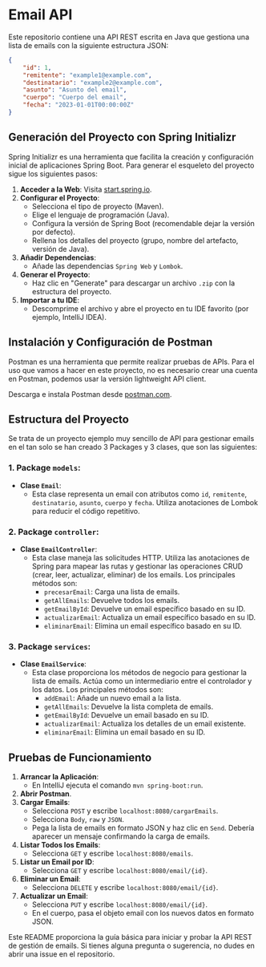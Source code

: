 # Email API

Este repositorio contiene una API REST escrita en Java que gestiona una lista de emails con la siguiente estructura JSON:

```json
{
    "id": 1,
    "remitente": "example1@example.com",
    "destinatario": "example2@example.com",
    "asunto": "Asunto del email",
    "cuerpo": "Cuerpo del email",
    "fecha": "2023-01-01T00:00:00Z"
}
```

## Generación del Proyecto con Spring Initializr

Spring Initializr es una herramienta que facilita la creación y configuración inicial de aplicaciones Spring Boot. Para generar el esqueleto del proyecto sigue los siguientes pasos:

1. **Acceder a la Web**: Visita [start.spring.io](https://start.spring.io).
2. **Configurar el Proyecto**:
   - Selecciona el tipo de proyecto (Maven).
   - Elige el lenguaje de programación (Java).
   - Configura la versión de Spring Boot (recomendable dejar la versión por defecto).
   - Rellena los detalles del proyecto (grupo, nombre del artefacto, versión de Java).
3. **Añadir Dependencias**:
   - Añade las dependencias `Spring Web` y `Lombok`.
4. **Generar el Proyecto**:
   - Haz clic en "Generate" para descargar un archivo `.zip` con la estructura del proyecto.
5. **Importar a tu IDE**:
   - Descomprime el archivo y abre el proyecto en tu IDE favorito (por ejemplo, IntelliJ IDEA).

## Instalación y Configuración de Postman

Postman es una herramienta que permite realizar pruebas de APIs. Para el uso que vamos a hacer en este proyecto, no es necesario crear una cuenta en Postman, podemos usar la versión lightweight API client.

Descarga e instala Postman desde [postman.com](https://www.postman.com).

## Estructura del Proyecto

Se trata de un proyecto ejemplo muy sencillo de API para gestionar emails en el tan solo se han creado 3 Packages y 3 clases, que son las siguientes:

### 1. **Package `models`**:
   - **Clase `Email`**:
     - Esta clase representa un email con atributos como `id`, `remitente`, `destinatario`, `asunto`, `cuerpo` y `fecha`. Utiliza anotaciones de Lombok para reducir el código repetitivo.

### 2. **Package `controller`**:
   - **Clase `EmailController`**:
     - Esta clase maneja las solicitudes HTTP. Utiliza las anotaciones de Spring para mapear las rutas y gestionar las operaciones CRUD (crear, leer, actualizar, eliminar) de los emails. Los principales métodos son:
       - `precesarEmail`: Carga una lista de emails.
       - `getAllEmails`: Devuelve todos los emails.
       - `getEmailById`: Devuelve un email específico basado en su ID.
       - `actualizarEmail`: Actualiza un email específico basado en su ID.
       - `eliminarEmail`: Elimina un email específico basado en su ID.

### 3. **Package `services`**:
   - **Clase `EmailService`**:
     - Esta clase proporciona los métodos de negocio para gestionar la lista de emails. Actúa como un intermediario entre el controlador y los datos. Los principales métodos son:
       - `addEmail`: Añade un nuevo email a la lista.
       - `getAllEmails`: Devuelve la lista completa de emails.
       - `getEmailById`: Devuelve un email basado en su ID.
       - `actualizarEmail`: Actualiza los detalles de un email existente.
       - `eliminarEmail`: Elimina un email basado en su ID.

## Pruebas de Funcionamiento

1. **Arrancar la Aplicación**:
   - En IntelliJ ejecuta el comando `mvn spring-boot:run`.
2. **Abrir Postman**.
3. **Cargar Emails**:
   - Selecciona `POST` y escribe `localhost:8080/cargarEmails`.
   - Selecciona `Body`, `raw` y `JSON`.
   - Pega la lista de emails en formato JSON y haz clic en `Send`. Debería aparecer un mensaje confirmando la carga de emails.
4. **Listar Todos los Emails**:
   - Selecciona `GET` y escribe `localhost:8080/emails`.
5. **Listar un Email por ID**:
   - Selecciona `GET` y escribe `localhost:8080/email/{id}`.
6. **Eliminar un Email**:
   - Selecciona `DELETE` y escribe `localhost:8080/email/{id}`.
7. **Actualizar un Email**:
   - Selecciona `PUT` y escribe `localhost:8080/email/{id}`.
   - En el cuerpo, pasa el objeto email con los nuevos datos en formato JSON.

Este README proporciona la guía básica para iniciar y probar la API REST de gestión de emails. Si tienes alguna pregunta o sugerencia, no dudes en abrir una issue en el repositorio.
